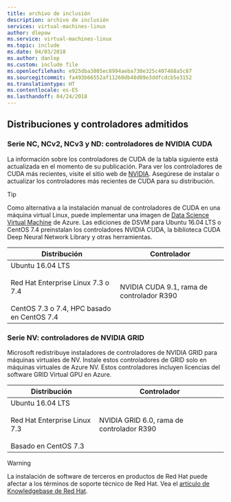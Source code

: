 ```yaml
---
title: archivo de inclusión
description: archivo de inclusión
services: virtual-machines-linux
author: dlepow
ms.service: virtual-machines-linux
ms.topic: include
ms.date: 04/03/2018
ms.author: danlep
ms.custom: include file
ms.openlocfilehash: e925dba3805ec8994aeba730e325c407468a5c87
ms.sourcegitcommit: fa493b66552af11260db48d89e3ddfcdcb5e3152
ms.translationtype: HT
ms.contentlocale: es-ES
ms.lasthandoff: 04/24/2018
---
```

## <a name="supported-distributions-and-drivers"></a>Distribuciones y controladores admitidos

### <a name="nc-ncv2-ncv3-and-nd-series---nvidia-cuda-drivers"></a>Serie NC, NCv2, NCv3 y ND: controladores de NVIDIA CUDA

La información sobre los controladores de CUDA de la tabla siguiente está actualizada en el momento de su publicación. Para ver los controladores de CUDA más recientes, visite el sitio web de [NVIDIA](https://developer.nvidia.com/cuda-zone). Asegúrese de instalar o actualizar los controladores más recientes de CUDA para su distribución. 

> [!TIP]
> Como alternativa a la instalación manual de controladores de CUDA en una máquina virtual Linux, puede implementar una imagen de [Data Science Virtual Machine](../articles/machine-learning/data-science-virtual-machine/overview.md) de Azure. Las ediciones de DSVM para Ubuntu 16.04 LTS o CentOS 7.4 preinstalan los controladores NVIDIA CUDA, la biblioteca CUDA Deep Neural Network Library y otras herramientas.

| Distribución | Controlador |
| --- | --- | 
| Ubuntu 16.04 LTS<br/><br/> Red Hat Enterprise Linux 7.3 o 7.4<br/><br/> CentOS 7.3 o 7.4, HPC basado en CentOS 7.4 | NVIDIA CUDA 9.1, rama de controlador R390 |

### <a name="nv-series---nvidia-grid-drivers"></a>Serie NV: controladores de NVIDIA GRID

Microsoft redistribuye instaladores de controladores de NVIDIA GRID para máquinas virtuales de NV. Instale estos controladores de GRID solo en máquinas virtuales de Azure NV. Estos controladores incluyen licencias del software GRID Virtual GPU en Azure.

| Distribución | Controlador |
| --- | --- | 
| Ubuntu 16.04 LTS<br/><br/>Red Hat Enterprise Linux 7.3<br/><br/>Basado en CentOS 7.3 | NVIDIA GRID 6.0, rama de controlador R390|



> [!WARNING] 
> La instalación de software de terceros en productos de Red Hat puede afectar a los términos de soporte técnico de Red Hat. Vea el [artículo de Knowledgebase de Red Hat](https://access.redhat.com/articles/1067).
>
